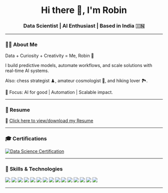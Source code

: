  <!-- robinrajinfo/README.md -->

<h1 align="center">Hi there 👋, I'm Robin</h1>
<h3 align="center">Data Scientist | AI Enthusiast | Based in India 🇮🇳</h3>

---

### 🙋‍♂️ About Me

Data + Curiosity + Creativity = Me, Robin 🚀

I build predictive models, automate workflows, and scale solutions with real-time AI systems.

Also: chess strategist ♟️, amateur cosmologist 🔭, and hiking lover 🏞️.

📌 Focus: AI for good | Automation | Scalable impact.

---


### 📄 Resume

🔗 [Click here to view/download my Resume](https://rxresu.me/robinrajinfo/data-scientist-resume-core)


---

### 🎓 Certifications

[![Data Science Certification](https://img.shields.io/badge/Certified%20Data%20Scientist-%230073C9?style=for-the-badge&logo=python&logoColor=white)](https://drive.google.com/file/d/1Rs_6D-WpAZ1oCz2nYkkSQuZDT5755QlU/view?usp=sharing)

---

### 🚀 Skills & Technologies

<p align="left">
  <img src="https://img.shields.io/badge/Python-3776AB?style=for-the-badge&logo=python&logoColor=white" />
  <img src="https://img.shields.io/badge/MySQL-005C84?style=for-the-badge&logo=mysql&logoColor=white" />
  <img src="https://img.shields.io/badge/MongoDB-4EA94B?style=for-the-badge&logo=mongodb&logoColor=white" />
  <img src="https://img.shields.io/badge/Pandas-150458?style=for-the-badge&logo=pandas&logoColor=white" />
  <img src="https://img.shields.io/badge/Numpy-013243?style=for-the-badge&logo=numpy&logoColor=white" />
  <img src="https://img.shields.io/badge/Matplotlib-ffffff?style=for-the-badge&logo=matplotlib&logoColor=black" />
  <img src="https://img.shields.io/badge/Seaborn-2E8BC0?style=for-the-badge" />
  <img src="https://img.shields.io/badge/Scikit--Learn-F7931E?style=for-the-badge&logo=scikit-learn&logoColor=white" />
  <img src="https://img.shields.io/badge/Keras-D00000?style=for-the-badge&logo=keras&logoColor=white" />
  <img src="https://img.shields.io/badge/TensorFlow-FF6F00?style=for-the-badge&logo=tensorflow&logoColor=white" />
  <img src="https://img.shields.io/badge/PySpark-E34A1F?style=for-the-badge&logo=apachespark&logoColor=white" />
  <img src="https://img.shields.io/badge/Hadoop-66CCFF?style=for-the-badge&logo=apachehadoop&logoColor=black" />
  <img src="https://img.shields.io/badge/Docker-2496ED?style=for-the-badge&logo=docker&logoColor=white" />
  <img src="https://img.shields.io/badge/GitHub_Actions-2088FF?style=for-the-badge&logo=github-actions&logoColor=white" />
  <img src="https://img.shields.io/badge/CI/CD-00C7B7?style=for-the-badge&logo=gitlab&logoColor=white" />
</p>

---
